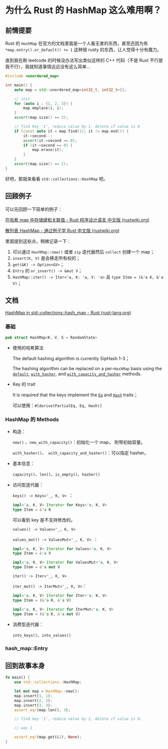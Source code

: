 # 为什么 Rust 的 HashMap 这么难用啊？

## 前情提要

Rust 的 `HashMap` 在官方的文档里面是一个人畜无害的东西，甚至还因为有 `*map.entry().or_default() += 1` 这种很 rusty 的东西，让人觉得十分有魔力。



直到我在刷 leetcode 的时候没办法写出类似这样的 C++ 代码（不是 Rust 不行是我不行），我就知道事情远远没有这么简单...

```cpp
#include <unordered_map>

int main() {
    auto map = std::unordered_map<int32_t, int32_t>{};

    // init
    for (auto i : {1, 2, 3}) {
        map.emplace(i, i);
    }
    assert(map.size() == 3);

    // find key '1', reduce value by 1, delete if value is 0
    if (const auto it = map.find(1); it != map.end()) {
        it->second--;
        assert(it->second == 0);
        if (it->second == 0) {
            map.erase(it);
        }
    }
    assert(map.size() == 2);
}
```



好吧，那就来看看 `std::collections::HashMap` 吧。



## 回顾例子

可以先回顾一下简单的例子：

[在哈希 map 中存储键和关联值 - Rust 程序设计语言 中文版 (rustwiki.org)](https://rustwiki.org/zh-CN/book/ch08-03-hash-maps.html)

[散列表 HashMap - 通过例子学 Rust 中文版 (rustwiki.org)](https://rustwiki.org/zh-CN/rust-by-example/std/hash.html)



里面提到这些点，稍微记录一下：

1. 可以通过 `HashMap::new()` 或者 `zip` 迭代器然后 `collect` 创建一个 map；
2. `insert(K, V)` 是会移走所有权的；
3. `get(&K) -> Option<&V>`；
4. `Entry` 的 `or_insert() -> &mut V`；
5. `HashMap::iter() -> Iter<'a, K: 'a, V: 'a>` 且 `type Item = (&'a K, &'a V)`；

## 文档

[HashMap in std::collections::hash_map - Rust (rust-lang.org)](https://doc.rust-lang.org/std/collections/hash_map/struct.HashMap.html)



### 基础

```rust
pub struct HashMap<K, V, S = RandomState>
```

- 使用的哈希算法

  The default hashing algorithm is currently SipHash 1-3；

  The hashing algorithm can be replaced on a per-`HashMap` basis using the [`default`](https://doc.rust-lang.org/std/default/trait.Default.html#tymethod.default), [`with_hasher`](https://doc.rust-lang.org/std/collections/hash_map/struct.HashMap.html#method.with_hasher), and [`with_capacity_and_hasher`](https://doc.rust-lang.org/std/collections/hash_map/struct.HashMap.html#method.with_capacity_and_hasher) methods.

- Key 的 trait

  It is required that the keys implement the [`Eq`](https://doc.rust-lang.org/std/cmp/trait.Eq.html) and [`Hash`](https://doc.rust-lang.org/std/hash/trait.Hash.html) traits；

  可以使用：`#[derive(PartialEq, Eq, Hash)]`

### HashMap 的 Methods

- 构造：

  `new()` 、`new_with_capacity()`：初始化一个 map， 附带初始容量。

  `with_hasher()`、` with_capacity_and_hasher()`：可以指定 hasher。

- 基本信息：

  `capacity()`、`len()`、`is_empty()`、`hasher()`

- 访问型迭代器：

  `keys() -> Keys<'_, K, V> `：

  ```rust
  impl<'a, K, V> Iterator for Keys<'a, K, V>
  type Item = &'a K
  ```

  可以看到 key 是不支持修改的。

  

  `values() -> Values<'_, K, V>`

  `values_mut() -> ValuesMut<'_, K, V> `：

  ```rust
  impl<'a, K, V> Iterator for Values<'a, K, V>
  type Item = &'a V
  
  impl<'a, K, V> Iterator for ValuesMut<'a, K, V>
  type Item = &'a mut V
  ```

  

  `iter() -> Iter<'_, K, V> `

  `iter_mut() -> IterMut<'_, K, V>`：

  ```rust
  impl<'a, K, V> Iterator for Iter<'a, K, V>
  type Item = (&'a K, &'a V)
  
  impl<'a, K, V> Iterator for IterMut<'a, K, V>
  type Item = (&'a K, &'a mut V)
  ```

- 消费型迭代器：

  `into_keys()`、`into_values()`

### hash_map::Entry





## 回到故事本身

```rust
fn main() {
    use std::collections::HashMap;

    let mut map = HashMap::new();
    map.insert(1, 1);
    map.insert(2, 2);
    map.insert(3, 3);
    assert_eq!(map.len(), 3);

    // find key '1', reduce value by 1, delete if value is 0.

    // way 1

    assert_eq!(map.get(&1), None);
}
```

